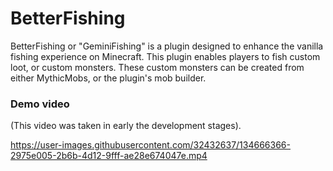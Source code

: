 # BetterFishing

BetterFishing or "GeminiFishing" is a plugin designed to enhance the vanilla fishing experience on Minecraft. This plugin enables players to fish custom loot, 
or custom monsters. These custom monsters can be created from either MythicMobs, or the plugin's mob builder.

### Demo video
(This video was taken in early the development stages).


https://user-images.githubusercontent.com/32432637/134666366-2975e005-2b6b-4d12-9fff-ae28e674047e.mp4


